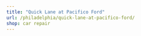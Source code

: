 ```yaml
---
title: "Quick Lane at Pacifico Ford"
url: /philadelphia/quick-lane-at-pacifico-ford/
shop: car repair
---
```

